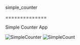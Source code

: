 simple_counter

==============

Simple Counter App

![SimpleCounter](https://user-images.githubusercontent.com/123009393/214816003-07f8493c-9465-4720-8a82-ab319cfd9025.gif)
![SimpleCount](https://user-images.githubusercontent.com/123009393/214816403-e8e7b4fe-183e-49da-85bf-3d2253be2983.png)
